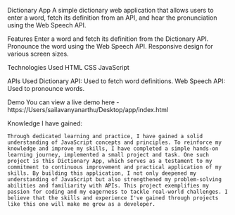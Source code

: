 Dictionary App
   A simple dictionary web application that allows users to enter a word, fetch its definition from an API, and hear the pronunciation using the Web Speech API.

Features
Enter a word and fetch its definition from the Dictionary API.
Pronounce the word using the Web Speech API.
Responsive design for various screen sizes.

Technologies Used
HTML
CSS
JavaScript

APIs Used
Dictionary API: Used to fetch word definitions.
Web Speech API: Used to pronounce words.

Demo
      You can view a live demo here - https://Users/sailavanyanarthu/Desktop/app/index.html

Knowledge I have gained:

    Through dedicated learning and practice, I have gained a solid understanding of JavaScript concepts and principles. To reinforce my knowledge and improve my skills, I have completed a simple hands-on learning journey, implemented a small project and task. One such project is this Dictionary App, which serves as a testament to my commitment to continuous improvement and practical application of my skills. By building this application, I not only deepened my understanding of JavaScript but also strengthened my problem-solving abilities and familiarity with APIs. This project exemplifies my passion for coding and my eagerness to tackle real-world challenges. I believe that the skills and experience I've gained through projects like this one will make me grow as a developer.


